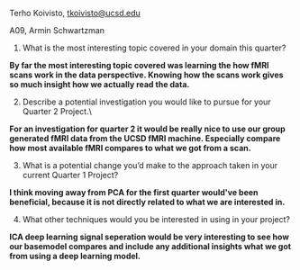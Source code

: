 Terho Koivisto, tkoivisto@ucsd.edu


A09, Armin Schwartzman

1. What is the most interesting topic covered in your domain this quarter?

**By far the most interesting topic covered was learning the how fMRI scans work in the data perspective. Knowing how the scans work gives so much insight how we actually read the data.**

2. Describe a potential investigation you would like to pursue for your Quarter 2 Project.\

**For an investigation for quarter 2 it would be really nice to use our group generated fMRI data from the UCSD fMRI machine. Especially compare how most available fMRI compares to what we got from a scan.**

3. What is a potential change you’d make to the approach taken in your current Quarter 1 Project?

**I think moving away from PCA for the first quarter would've been beneficial, because it is not directly related to what we are interested in.**

4. What other techniques would you be interested in using in your project?

**ICA deep learning signal seperation would be very interesting to see how our basemodel compares and include any additional insights what we got from using a deep learning model.**